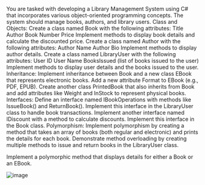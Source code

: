 You are tasked with developing a Library Management System using C# that incorporates various object-oriented programming concepts. The system should manage books, authors, and library users.
Class and Objects:
Create a class named Book with the following attributes:
Title
Author
Book Number
Price
Implement methods to display book details and calculate the discounted price.
Create a class named Author with the following attributes:
Author Name
Author Bio
Implement methods to display author details.
Create a class named LibraryUser with the following attributes:
User ID
User Name
BooksIssued (list of books issued to the user)
Implement methods to display user details and the books issued to the user.
Inheritance:
Implement inheritance between Book and a new class EBook that represents electronic books. Add a new attribute Format to EBook (e.g., PDF, EPUB).
Create another class PrintedBook that also inherits from Book and add attributes like Weight and InStock to represent physical books.
Interfaces:
Define an interface named IBookOperations with methods like IssueBook() and ReturnBook(). Implement this interface in the LibraryUser class to handle book transactions.
Implement another interface named IDiscount with a method to calculate discounts. Implement this interface in the Book class.
Polymorphism:
Implement polymorphism by creating a method that takes an array of books (both regular and electronic) and prints the details for each book.
Demonstrate method overloading by creating multiple methods to issue and return books in the LibraryUser class.
 
Implement a polymorphic method that displays details for either a Book or an EBook.

![image](https://github.com/Aribaskar-jb/Library-Management-System/assets/85920362/d5d0af90-114b-4ab6-b55e-dd231a75df84)

